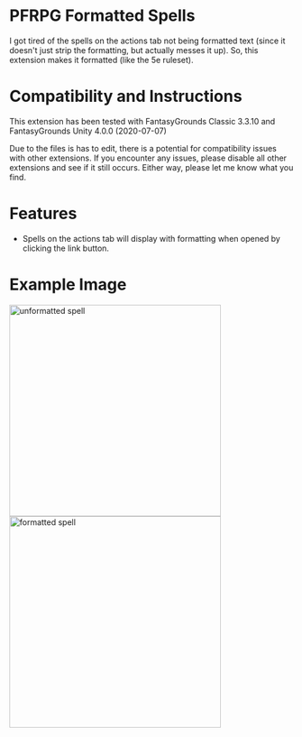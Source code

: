 # PFRPG Formatted Spells
I got tired of the spells on the actions tab not being formatted text (since it doesn't just strip the formatting, but actually messes it up). So, this extension makes it formatted (like the 5e ruleset).

# Compatibility and Instructions
This extension has been tested with FantasyGrounds Classic 3.3.10 and FantasyGrounds Unity 4.0.0 (2020-07-07)

Due to the files is has to edit, there is a potential for compatibility issues with other extensions. If you encounter any issues, please disable all other extensions and see if it still occurs. Either way, please let me know what you find.

# Features
* Spells on the actions tab will display with formatting when opened by clicking the link button.

# Example Image
<img src="https://i.imgur.com/7Qkp72F.png" alt="unformatted spell" width="375"/>
<img src="https://i.imgur.com/s4sPm1i.png =250x" alt="formatted spell" width="375"/>
